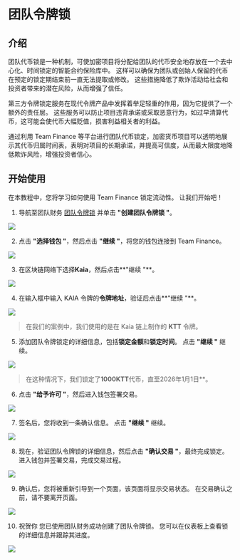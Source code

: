 # 团队令牌锁

## 介绍

团队代币锁是一种机制，可使加密项目将分配给团队的代币安全地存放在一个去中心化、时间锁定的智能合约保险库中。 这样可以确保为团队或创始人保留的代币在预定的锁定期结束前一直无法提取或修改。 这些措施降低了欺诈活动给社会和投资者带来的潜在风险，从而增强了信任。

第三方令牌锁定服务在现代令牌产品中发挥着举足轻重的作用，因为它提供了一个额外的责任层。 这些服务可以防止项目违背承诺或采取恶意行为，如过早清算代币，这可能会使代币大幅贬值，损害利益相关者的利益。

通过利用 Team Finance 等平台进行团队代币锁定，加密货币项目可以透明地展示其代币归属时间表，表明对项目的长期承诺，并提高可信度，从而最大限度地降低欺诈风险，增强投资者信心。

## 开始使用

在本教程中，您将学习如何使用 Team Finance 锁定流动性。 让我们开始吧！

1. 导航至团队财务 [团队令牌锁](https://team.finance/team-token-locks) 并单击 **"创建团队令牌锁 "**。

![](/img/build/tools/token-management/team-token-locks/ttl-step-1.jpeg)

2. 点击 **"选择钱包 "**，然后点击 **"继续 "**，将您的钱包连接到 Team Finance。

![](/img/build/tools/token-management/team-token-locks/ttl-step-2.jpeg)

3. 在区块链网络下选择**Kaia**，然后点击\*\*"继续 "\*\*。

![](/img/build/tools/token-management/team-token-locks/ttl-step-3.jpeg)

4. 在输入框中输入 KAIA 令牌的**令牌地址**，验证后点击\*\*"继续 "\*\*。

![](/img/build/tools/token-management/team-token-locks/ttl-step-4.jpeg)

> 在我们的案例中，我们使用的是在 Kaia 链上制作的 **KTT** 令牌。

5. 添加团队令牌锁定的详细信息，包括**锁定金额**和**锁定时间**。 点击 **"继续 "** 继续。

![](/img/build/tools/token-management/team-token-locks/ttl-step-5.jpeg)

> 在这种情况下，我们锁定了**1000KTT**代币，直至2026年1月1日\*\*。

6. 点击 **"给予许可 "**，然后进入钱包签署交易。

![](/img/build/tools/token-management/team-token-locks/ttl-step-6.jpeg)

7. 签名后，您将收到一条确认信息。 点击 **"继续 "** 继续。

![](/img/build/tools/token-management/team-token-locks/ttl-step-7.jpeg)

8. 现在，验证团队令牌锁的详细信息，然后点击 **"确认交易 "**，最终完成锁定。 进入钱包并签署交易，完成交易过程。

![](/img/build/tools/token-management/team-token-locks/ttl-step-8.jpeg)

9. 确认后，您将被重新引导到一个页面，该页面将显示交易状态。 在交易确认之前，请不要离开页面。

![](/img/build/tools/token-management/team-token-locks/ttl-step-9.jpeg)

10. 祝贺你 您已使用团队财务成功创建了团队令牌锁。 您可以在仪表板上查看锁的详细信息并跟踪其进度。

![](/img/build/tools/token-management/team-token-locks/ttl-step-10.jpeg)
